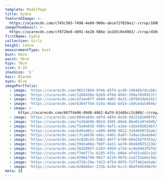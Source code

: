 ```yaml
---
template: ModelPage
title: Eydie
featuredImage: >-
  https://ucarecdn.com/c745c503-7498-4e0d-900e-abce72f839a1/-/crop/1800x872/0,96/-/preview/
imageThumbnail: >-
  https://ucarecdn.com/cf8728e8-4091-4e28-986e-1e2d3c0e4983/-/crop/450x601/300,392/-/preview/
firstName: Eydie
collection: Girls
height: 143cm
measurementType: bust
bust: 66cm
waist: 56cm
hips: 76cm
size: 8-10
shoeSize: '1'
hair: Blonde
eyes: Blue
imagePortfolio:
  - image: 'https://ucarecdn.com/965178b9-9fe6-45f4-ac49-19646b7dccb8/'
  - image: 'https://ucarecdn.com/12b8438e-b269-4f8d-8942-199a7830913f/'
  - image: 'https://ucarecdn.com/afaee8ff-eb94-4d67-9e21-c0f891deb241/'
  - image: 'https://ucarecdn.com/b364ffd4-51da-46a5-bd14-cb9ceda54046/'
  - image: >-
      https://ucarecdn.com/667f4a96-89d8-4862-8a7d-b14dbcc2c860/-/crop/1151x1209/0,421/-/preview/
  - image: 'https://ucarecdn.com/08deab0e-e0fd-4694-8e58-dd221810d0f0/'
  - image: 'https://ucarecdn.com/fe2bdd46-8b2d-4505-89e6-8be01a97e9d9/'
  - image: 'https://ucarecdn.com/f5e8e656-4991-4af1-a3ee-c42e592824bf/'
  - image: 'https://ucarecdn.com/b49e401c-e409-4890-9822-3244049725a6/'
  - image: 'https://ucarecdn.com/c7cabb36-ebbc-4461-8a47-7a9aa18ada64/'
  - image: 'https://ucarecdn.com/5c820cd3-5902-407f-b790-68425b79763a/'
  - image: 'https://ucarecdn.com/39eba08e-fb0f-4a11-ae70-0bd4d9251138/'
  - image: 'https://ucarecdn.com/26d58957-b103-4950-a734-ec6b4943fbf8/'
  - image: 'https://ucarecdn.com/f7e6f73c-6185-455c-b0b4-efe55c682c1d/'
  - image: 'https://ucarecdn.com/d290e798-9017-4219-987b-2a4733abbc50/'
  - image: 'https://ucarecdn.com/d728c29e-7423-4f54-907b-f2ff462ee5a8/'
  - image: 'https://ucarecdn.com/428b84ec-215b-4c84-bcc5-86dfd4549829/'
meta: {}
---
```


